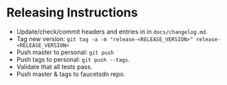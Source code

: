 # Releasing Instructions

* Update/check/commit headers and entries in in `docs/changelog.md`.
* Tag new version: `git tag -a -m "release-<RELEASE_VERSION>" release-<RELEASE_VERSION>`
* Push master to personal: `git push`
* Push tags to personal: `git push --tags`.
* Validate that all tests pass.
* Push master & tags to faucetsdn repo.
